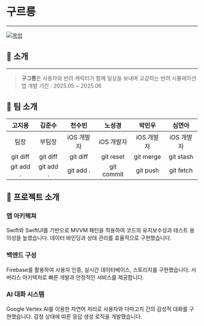 # 구르릉

---

[![목업](file:///Users/sim-yeon-a/Untitled%20(1)/mockups.png)](https://rrpe.github.io/Grruung-webpf/ "구르릉 프로젝트 상세 사이트")

## 🐾 소개

---

> **구그릉**은 사용자와 반려 캐릭터가 함께 일상을 보내며 교감하는 반려 시뮬레이션 앱
> 개발 기간 : 2025.05 ~ 2025.06

## 👥 팀 소개

|  고지용   |  김준수   |   천수빈   |   노성경   |   박민우   |   심연아   |
| :-------: | :-------: | :--------: | :--------: | :--------: | :--------: |
|   팀장    |  부팀장   | iOS 개발자 | iOS 개발자 | iOS 개발자 | iOS 개발자 |
| git diff  | git diff  |  git diff  | git reset  | git merge  | git stash  |
| git add . | git add . | git add .  | git commit |  git push  | git fetch  |

## 📱 프로젝트 소개

### 앱 아키텍쳐

Swift와 SwiftUI를 기반으로 MVVM 패턴을 적용하여 코드의 유지보수성과 테스트 용이성을 높였습니다. 데이터 바인딩과 상태 관리를 효율적으로 구현했습니다.

### 백엔드 구성

Firebase를 활용하여 사용자 인증, 실시간 데이터베이스, 스토리지를 구현했습니다. 서버리스 아키텍처로 빠른 개발과 안정적인 서비스를 제공합니다.

### AI 대화 시스템

Google Vertex AI를 이용한 자연어 처리로 사용자와 다마고치 간의 감성적 대화를 구현했습니다. 감정 상태에 따른 응답 생성 로직을 개발했습니다.
